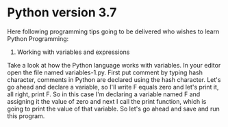 # Python version 3.7


Here following programming tips going to be delivered who wishes to learn Python Programming:

  1. Working with variables and expressions
 
Take a look at how the Python language works with variables. In your editor open the file named variables-1.py. 
First put comment by typing hash character, comments in Python are declared using the hash character. Let's go ahead and declare a variable, so I'll write F equals zero and let's print it, all right, print F. So in this case I'm declaring a variable named F and assigning it the value of zero and next I call the print function, which is going to print the value of that variable. So let's go ahead and save and run this program.
  
